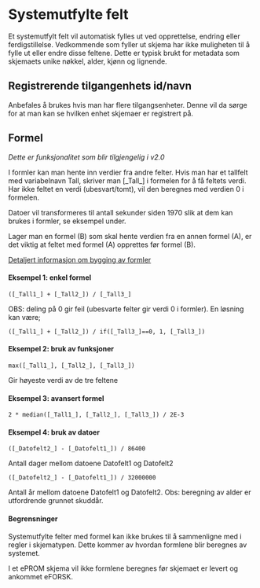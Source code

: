 # Systemutfylte felt

Et systemutfylt felt vil automatisk fylles ut ved opprettelse, endring eller ferdigstillelse.
Vedkommende som fyller ut skjema har ikke muligheten til å fylle ut eller endre disse feltene. 
Dette er typisk brukt for metadata som skjemaets unike nøkkel, alder, kjønn og lignende.

## Registrerende tilgangenhets id/navn

Anbefales å brukes hvis man har flere tilgangsenheter. Denne vil da sørge for at man kan se hvilken enhet skjemaer er registrert på.

## Formel

*Dette er funksjonalitet som blir tilgjengelig i v2.0*

I formler kan man hente inn verdier fra andre felter. Hvis man har et tallfelt med variabelnavn Tall, skriver man \[\_Tall\_\] i formelen for å få feltets verdi. Har ikke feltet en verdi (ubesvart/tomt), vil den beregnes med verdien 0 i formelen.

Datoer vil transformeres til antall sekunder siden 1970 slik at dem kan brukes i formler, se eksempel under.

Lager man en formel (B) som skal hente verdien fra en annen formel (A), er det viktig at feltet med formel (A) opprettes før formel (B).

<a href="https://github.com/pieterderycke/Jace/wiki" target="_blank">Detaljert informasjon om bygging av formler</a>

#### Eksempel 1: enkel formel
`([_Tall1_] + [_Tall2_]) / [_Tall3_]`

OBS: deling på 0 gir feil (ubesvarte felter gir verdi 0 i formler). En løsning kan være;

`([_Tall1_] + [_Tall2_]) / if([_Tall3_]==0, 1, [_Tall3_])`

#### Eksempel 2: bruk av funksjoner
`max([_Tall1_], [_Tall2_], [_Tall3_])`

Gir høyeste verdi av de tre feltene

#### Eksempel 3: avansert formel
`2 * median([_Tall1_], [_Tall2_], [_Tall3_]) / 2E-3`

#### Eksempel 4: bruk av datoer
`([_Datofelt2_] - [_Datofelt1_]) / 86400`

Antall dager mellom datoene Datofelt1 og Datofelt2

`([_Datofelt2_] - [_Datofelt1_]) / 32000000`

Antall år mellom datoene Datofelt1 og Datofelt2. Obs: beregning av alder er utfordrende grunnet skuddår.

#### Begrensninger

Systemutfylte felter med formel kan ikke brukes til å sammenligne med i regler i skjematypen. Dette kommer av hvordan formlene blir beregnes av systemet.

I et ePROM skjema vil ikke formlene beregnes før skjemaet er levert og ankommet eFORSK.
